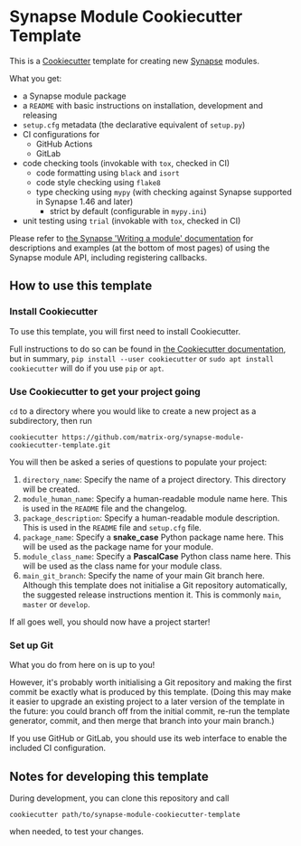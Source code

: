 # Synapse Module Cookiecutter Template

This is a [Cookiecutter] template for creating new [Synapse] modules.

[Cookiecutter]: https://pypi.org/project/cookiecutter/
[Synapse]: https://github.com/matrix-org/synapse

What you get:

* a Synapse module package
* a `README` with basic instructions on installation, development and releasing
* `setup.cfg` metadata (the declarative equivalent of `setup.py`)
* CI configurations for
  * GitHub Actions
  * GitLab
* code checking tools (invokable with `tox`, checked in CI)
  * code formatting using `black` and `isort`
  * code style checking using `flake8`
  * type checking using `mypy` (with checking against Synapse supported in
    Synapse 1.46 and later)
    * strict by default (configurable in `mypy.ini`)
* unit testing using `trial` (invokable with `tox`, checked in CI)

Please refer to [the Synapse 'Writing a module' documentation][synapse_writemodule]
for descriptions and examples (at the bottom of most pages) of using the Synapse
module API, including registering callbacks.

[synapse_writemodule]: https://matrix-org.github.io/synapse/develop/modules/writing_a_module.html

## How to use this template

### Install Cookiecutter

To use this template, you will first need to install Cookiecutter.

Full instructions to do so can be found in [the Cookiecutter documentation](https://cookiecutter.readthedocs.io/en/stable/installation.html),
but in summary, `pip install --user cookiecutter` or `sudo apt install cookiecutter`
will do if you use `pip` or `apt`.


### Use Cookiecutter to get your project going

`cd` to a directory where you would like to create a new project as a subdirectory, then run
```shell
cookiecutter https://github.com/matrix-org/synapse-module-cookiecutter-template.git
```

You will then be asked a series of questions to populate your project:

1. `directory_name`: Specify the name of a project directory.
   This directory will be created.
2. `module_human_name`: Specify a human-readable module name here.
   This is used in the `README` file and the changelog.
3. `package_description`: Specify a human-readable module description.
   This is used in the `README` file and `setup.cfg` file.
4. `package_name`: Specify a **snake_case** Python package name here.
   This will be used as the package name for your module.
5. `module_class_name`: Specify a **PascalCase** Python class name here.
   This will be used as the class name for your module class.
6. `main_git_branch`: Specify the name of your main Git branch here.
   Although this template does not initialise a Git repository automatically,
   the suggested release instructions mention it.
   This is commonly `main`, `master` or `develop`.

If all goes well, you should now have a project starter!


### Set up Git

What you do from here on is up to you!

However, it's probably worth initialising a Git repository and making the first
commit be exactly what is produced by this template.
(Doing this may make it easier to upgrade an existing project to a later version
of the template in the future: you could branch off from the initial commit,
re-run the template generator, commit, and then merge that branch into your main
branch.)

If you use GitHub or GitLab, you should use its web interface to enable the
included CI configuration.


## Notes for developing this template

During development, you can clone this repository and call
```shell
cookiecutter path/to/synapse-module-cookiecutter-template
```
when needed, to test your changes.
